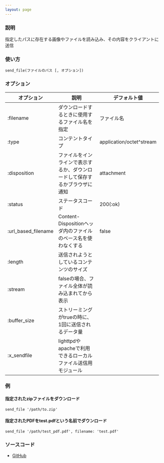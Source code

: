 ```yaml
---
layout: page
---
```

### 説明
指定したパスに存在する画像やファイルを読み込み、その内容をクライアントに送信

### 使い方
    send_file(ファイルのパス [, オプション])

### オプション

オプション               | 説明                                        | デフォルト値
--------------------|---------------------------------------------|-------------------------
:filename           | ダウンロードするときに使用するファイル名を指定                | ファイル名
:type               | コンテントタイプ                                    | application/octet^stream
:disposition        | ファイルをインラインで表示するか、ダウンロードして保存するかブラウザに通知 | attachment
:status             | ステータスコード                                    | 200(:ok)
:url_based_filename | Content-Dispositionヘッダ内のファイルのベース名を使わなくする | false
:length             | 送信されようとしているコンテンツのサイズ                      |
:stream             | falseの場合、ファイル全体が読み込まれてから表示          |
:buffer_size        | ストリーミングがtrueの時に、1回に送信されるデータ量           |
:x_sendfile         | lighttpdやapacheで利用できるローカルファイル送信用モジュール  |

### 例
#### 指定されたzipファイルをダウンロード
    send_file '/path/to.zip'

#### 指定されたPDFをtest.pdfという名前でダウンロード
    send_file '/path/test_pdf.pdf', filename: 'test.pdf'

### ソースコード
* [GitHub](https://github.com/rails/rails/blob/f33d52c95217212cbacc8d5e44b5a8e3cdc6f5b3/actionpack/lib/action_controller/metal/data_streaming.rb#L69)